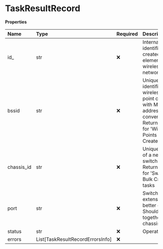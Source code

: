 # TaskResultRecord

**Properties**

| Name       | Type                             | Required | Description                                                                                                                                         |
| :--------- | :------------------------------- | :------- | :-------------------------------------------------------------------------------------------------------------------------------------------------- |
| id\_       | str                              | ❌       | Internal identifier of the created/updated element - wireless point or network switch                                                               |
| bssid      | str                              | ❌       | Unique 48-bit identifier of the wireless access point complying with MAC address conventions. Returned only for 'Wireless Points Bulk Create' tasks |
| chassis_id | str                              | ❌       | Unique identifier of a network switch. Returned only for 'Switches Bulk Create' tasks                                                               |
| port       | str                              | ❌       | Switch entity extension for better diversity. Should be used together with chassisId.                                                               |
| status     | str                              | ❌       | Operation status                                                                                                                                    |
| errors     | List[TaskResultRecordErrorsInfo] | ❌       |                                                                                                                                                     |

<!-- This file was generated by liblab | https://liblab.com/ -->
